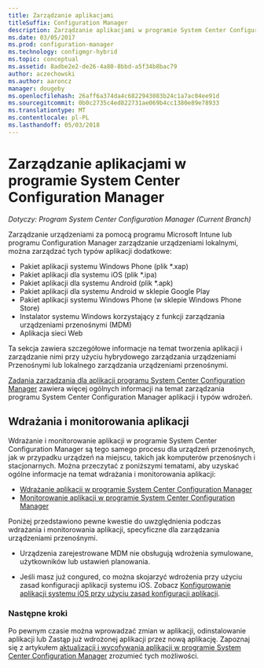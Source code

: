 ```yaml
---
title: Zarządzanie aplikacjami
titleSuffix: Configuration Manager
description: Zarządzanie aplikacjami w programie System Center Configuration Manager.
ms.date: 03/05/2017
ms.prod: configuration-manager
ms.technology: configmgr-hybrid
ms.topic: conceptual
ms.assetid: 8adbe2e2-de26-4a80-8bbd-a5f34b8bac79
author: aczechowski
ms.author: aaroncz
manager: dougeby
ms.openlocfilehash: 26aff6a374da4c6822943083b24c1a7ac04ee91d
ms.sourcegitcommit: 0b0c2735c4ed822731ae069b4cc1380e89e78933
ms.translationtype: MT
ms.contentlocale: pl-PL
ms.lasthandoff: 05/03/2018
---
```

# <a name="manage-applications-in-system-center-configuration-manager"></a>Zarządzanie aplikacjami w programie System Center Configuration Manager

*Dotyczy: Program System Center Configuration Manager (Current Branch)*

Zarządzanie urządzeniami za pomocą programu Microsoft Intune lub programu Configuration Manager zarządzanie urządzeniami lokalnymi, można zarządzać tych typów aplikacji dodatkowe:
- Pakiet aplikacji systemu Windows Phone (plik *.xap)
- Pakiet aplikacji dla systemu iOS (plik *.ipa)
- Pakiet aplikacji dla systemu Android (plik *.apk)
- Pakiet aplikacji dla systemu Android w sklepie Google Play
- Pakiet aplikacji systemu Windows Phone (w sklepie Windows Phone Store)
- Instalator systemu Windows korzystający z funkcji zarządzania urządzeniami przenośnymi (MDM)
- Aplikacja sieci Web

Ta sekcja zawiera szczegółowe informacje na temat tworzenia aplikacji i zarządzanie nimi przy użyciu hybrydowego zarządzania urządzeniami Przenośnymi lub lokalnego zarządzania urządzeniami przenośnymi.

[Zadania zarządzania dla aplikacji programu System Center Configuration Manager](../../apps/deploy-use/management-tasks-applications.md) zawiera więcej ogólnych informacji na temat zarządzania programu System Center Configuration Manager aplikacji i typów wdrożeń.

## <a name="deploying-and-monitoring-apps"></a>Wdrażania i monitorowania aplikacji

Wdrażanie i monitorowanie aplikacji w programie System Center Configuration Manager są tego samego procesu dla urządzeń przenośnych, jak w przypadku urządzeń na miejscu, takich jak komputerów przenośnych i stacjonarnych. Można przeczytać z poniższymi tematami, aby uzyskać ogólne informacje na temat wdrażania i monitorowania aplikacji:

- [Wdrażanie aplikacji w programie System Center Configuration Manager](../../apps/deploy-use/deploy-applications.md)
- [Monitorowanie aplikacji w programie System Center Configuration Manager](../../apps/deploy-use/monitor-applications-from-the-console.md)

Poniżej przedstawiono pewne kwestie do uwzględnienia podczas wdrażania i monitorowania aplikacji, specyficzne dla zarządzania urządzeniami przenośnymi.

- Urządzenia zarejestrowane MDM nie obsługują wdrożenia symulowane, użytkowników lub ustawień planowania.

- Jeśli masz już congured, co można skojarzyć wdrożenia przy użyciu zasad konfiguracji aplikacji systemu iOS. Zobacz [Konfigurowanie aplikacji systemu iOS przy użyciu zasad konfiguracji aplikacji](configure-ios-apps-with-app-configuration-policies.md).

### <a name="next-steps"></a>Następne kroki

Po pewnym czasie można wprowadzać zmian w aplikacji, odinstalowanie aplikacji lub Zastąp już wdrożonej aplikacji przez nową aplikację. Zapoznaj się z artykułem [aktualizacji i wycofywania aplikacji w programie System Center Configuration Manager](../../apps/deploy-use/update-and-retire-applications.md) zrozumieć tych możliwości.
